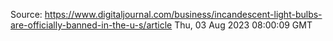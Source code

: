 Source: https://www.digitaljournal.com/business/incandescent-light-bulbs-are-officially-banned-in-the-u-s/article
Thu, 03 Aug 2023 08:00:09 GMT
